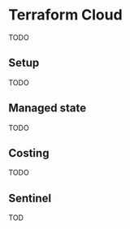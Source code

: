 # Terraform Cloud

TODO

## Setup

TODO

## Managed state

TODO

## Costing

TODO

## Sentinel

TOD
